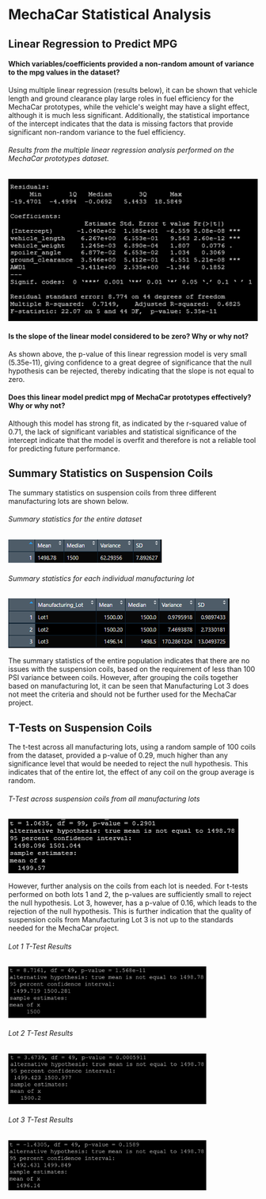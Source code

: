 # MechaCar Statistical Analysis

## Linear Regression to Predict MPG

#### Which variables/coefficients provided a non-random amount of variance to the mpg values in the dataset?

Using multiple linear regression (results below), it can be shown that vehicle length and ground clearance play large roles in fuel efficiency for the MechaCar prototypes, while the vehicle's weight may have a slight effect, although it is much less significant. Additionally, the statistical importance of the intercept indicates that the data is missing factors that provide significant non-random variance to the fuel efficiency. 

###### Results from the multiple linear regression analysis performed on the MechaCar prototypes dataset.

<img src='https://github.com/bradydwilton/mechacar_statistical_analysis/blob/main/images/mpgLRsummary.png'>

#### Is the slope of the linear model considered to be zero? Why or why not?

As shown above, the p-value of this linear regression model is very small (5.35e-11), giving confidence to a great degree of significance that the null hypothesis can be rejected, thereby indicating that the slope is not equal to zero.

#### Does this linear model predict mpg of MechaCar prototypes effectively? Why or why not?

Although this model has strong fit, as indicated by the r-squared value of 0.71, the lack of significant variables and statistical significance of the intercept indicate that the model is overfit and therefore is not a reliable tool for predicting future performance.

## Summary Statistics on Suspension Coils

The summary statistics on suspension coils from three different manufacturing lots are shown below.

###### Summary statistics for the entire dataset

<img src='https://github.com/bradydwilton/mechacar_statistical_analysis/blob/main/images/total_summary.png'>

###### Summary statistics for each individual manufacturing lot

<img src='https://github.com/bradydwilton/mechacar_statistical_analysis/blob/main/images/lot_summary.png'>

The summary statistics of the entire population indicates that there are no issues with the suspension coils, based on the requirement of less than 100 PSI variance between coils. However, after grouping the coils together based on manufacturing lot, it can be seen that Manufacturing Lot 3 does not meet the criteria and should not be further used for the MechaCar project.

## T-Tests on Suspension Coils

The t-test across all manufacturing lots, using a random sample of 100 coils from the dataset, provided a p-value of 0.29, much higher than any significance level that would be needed to reject the null hypothesis. This indicates that of the entire lot, the effect of any coil on the group average is random.

###### T-Test across suspension coils from all manufacturing lots

<img src='https://github.com/bradydwilton/mechacar_statistical_analysis/blob/main/images/all_lots_ttest.png'>

However, further analysis on the coils from each lot is needed. For t-tests performed on both lots 1 and 2, the p-values are sufficiently small to reject the null hypothesis. Lot 3, however, has a p-value of 0.16, which leads to the rejection of the null hypothesis. This is further indication that the quality of suspension coils from Manufacturing Lot 3 is not up to the standards needed for the MechaCar project.

###### Lot 1 T-Test Results

<img src='https://github.com/bradydwilton/mechacar_statistical_analysis/blob/main/images/lot1_ttest.png' width=400>

###### Lot 2 T-Test Results

<img src='https://github.com/bradydwilton/mechacar_statistical_analysis/blob/main/images/lot2_ttest.png' width=400>

###### Lot 3 T-Test Results

<img src='https://github.com/bradydwilton/mechacar_statistical_analysis/blob/main/images/lot3_ttest.png' width=400>